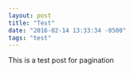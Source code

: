 ```yaml
---
layout: post
title: "Test"
date: "2016-02-14 13:33:34 -0500"
tags: "test"
---
```


This is a test post for pagination
